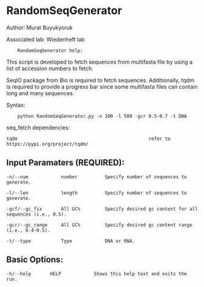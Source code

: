 # RandomSeqGenerator

Author: Murat Buyukyoruk

Associated lab: Wiedenheft lab

        RandomSeqGenerator help:

This script is developed to fetch sequences from multifasta file by using a list of accession numbers to fetch. 

SeqIO package from Bio is required to fetch sequences. Additionally, tqdm is required to provide a progress bar since some multifasta files can contain long and many sequences.
        
Syntax:

        python RandomSeqGenerator.py -n 100 -l 500 -gcr 0.5-0.7 -t DNA

seq_fetch dependencies:
	
	tqdm                                                refer to https://pypi.org/project/tqdm/
	
Input Paramaters (REQUIRED):
----------------------------
	-n/--num		    number			Specify number of sequences to generate.

	-l/--len		    length			Specify number of sequences to generate.

	-gcf/--gc_fix		All GC%	        Specify desired gc content for all sequences (i.e., 0.5).
	
	-gcr/--gc_range		All GC%	        Specify desired gc content range (i.e., 0.4-0.5).
	
	-t/--type           Type            DNA or RNA.
	
Basic Options:
--------------
	-h/--help		HELP			Shows this help text and exits the run.

	

